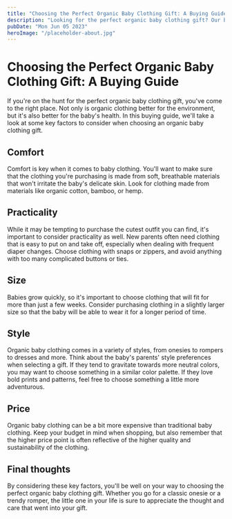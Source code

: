 ```yaml
---
title: "Choosing the Perfect Organic Baby Clothing Gift: A Buying Guide"
description: "Looking for the perfect organic baby clothing gift? Our buying guide will help you choose the best option for the little one in your life. From onesies to rompers, we&#39;ve got you covered!"
pubDate: "Mon Jun 05 2023"
heroImage: "/placeholder-about.jpg"
---
```


# Choosing the Perfect Organic Baby Clothing Gift: A Buying Guide

If you&#39;re on the hunt for the perfect organic baby clothing gift, you&#39;ve come to the right place. Not only is organic clothing better for the environment, but it&#39;s also better for the baby&#39;s health. In this buying guide, we&#39;ll take a look at some key factors to consider when choosing an organic baby clothing gift.

## Comfort

Comfort is key when it comes to baby clothing. You&#39;ll want to make sure that the clothing you&#39;re purchasing is made from soft, breathable materials that won&#39;t irritate the baby&#39;s delicate skin. Look for clothing made from materials like organic cotton, bamboo, or hemp.

## Practicality

While it may be tempting to purchase the cutest outfit you can find, it&#39;s important to consider practicality as well. New parents often need clothing that is easy to put on and take off, especially when dealing with frequent diaper changes. Choose clothing with snaps or zippers, and avoid anything with too many complicated buttons or ties.

## Size

Babies grow quickly, so it&#39;s important to choose clothing that will fit for more than just a few weeks. Consider purchasing clothing in a slightly larger size so that the baby will be able to wear it for a longer period of time.

## Style

Organic baby clothing comes in a variety of styles, from onesies to rompers to dresses and more. Think about the baby&#39;s parents&#39; style preferences when selecting a gift. If they tend to gravitate towards more neutral colors, you may want to choose something in a similar color palette. If they love bold prints and patterns, feel free to choose something a little more adventurous.

## Price

Organic baby clothing can be a bit more expensive than traditional baby clothing. Keep your budget in mind when shopping, but also remember that the higher price point is often reflective of the higher quality and sustainability of the clothing.

## Final thoughts

By considering these key factors, you&#39;ll be well on your way to choosing the perfect organic baby clothing gift. Whether you go for a classic onesie or a trendy romper, the little one in your life is sure to appreciate the thought and care that went into your gift.